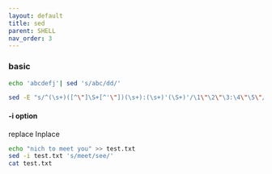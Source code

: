 ```yaml
---
layout: default
title: sed
parent: SHELL
nav_order: 3
---
```



### basic


```bash
echo 'abcdefj'| sed 's/abc/dd/'

```


```bash
sed -E "s/^(\s+)([^\"]\S+[^'\"])(\s+):(\s+)'(\S+)'/\1\"\2\"\3:\4\"\5\"/" tsed.txt
```


#### -i option
replace Inplace

```bash
echo "nich to meet you" >> test.txt
sed -i test.txt 's/meet/see/'
cat test.txt

```

